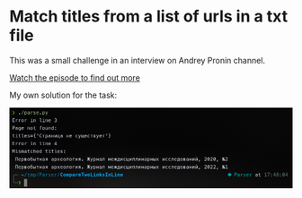 # Match titles from a list of urls in a txt file

This was a small challenge in an interview on Andrey Pronin channel.

[Watch the episode to find out more](https://www.youtube.com/watch?v=X27n4CgHOLg)

My own solution for the task:

![matches titles from list of urls](img/1.png)
